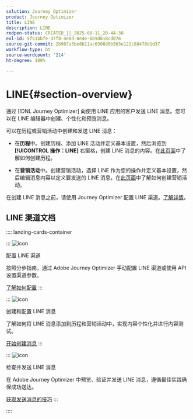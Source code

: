 ```yaml
---
solution: Journey Optimizer
product: Journey Optimizer
title: LINE
description: LINE
redpen-status: CREATED_||_2025-08-11_20-44-38
exl-id: 5f51bbfe-37f8-4e8d-8e4e-6b9d018cd076
source-git-commit: 2b907a3be8b11ac6308d0b563e122c88478d1d37
workflow-type: ht
source-wordcount: '214'
ht-degree: 100%

---
```


# LINE{#section-overview}


通过 [!DNL Journey Optimizer] 向使用 LINE 应用的客户发送 LINE 消息。您可以在 LINE 编辑器中创建、个性化和预览消息。

可以在历程或营销活动中创建和发送 LINE 消息：

* 在&#x200B;**历程**&#x200B;中。创建历程、添加 LINE 活动并定义基本设置，然后浏览到&#x200B;**[!UICONTROL 操作：LINE]** 右窗格，创建 LINE 消息的内容。在[此页面](../using/building-journeys/journey-gs.md)中了解如何创建历程。

* 在&#x200B;**营销活动**&#x200B;中。创建营销活动，选择 LINE 作为您的操作并定义基本设置，然后编辑消息内容以定义要发送的 LINE 消息。在[此页面](../using/campaigns/create-campaign.md#configure)中了解如何创建营销活动。

在创建 LINE 消息之前，请使用 Journey Optimizer 配置 LINE 渠道。[了解详情](../using/line/line-configuration.md)。

## LINE 渠道文档

:::: landing-cards-container

:::
![icon](https://cdn.experienceleague.adobe.com/icons/gear.svg?lang=zh-Hans)

配置 LINE 渠道

按照分步指南，通过 Adobe Journey Optimizer 手动配置 LINE 渠道或使用 API 设置渠道参数。

[了解如何配置](../using/line/line-configuration.md)
:::

:::
![icon](https://cdn.experienceleague.adobe.com/icons/list-check.svg)

创建和配置 LINE 消息

了解如何将 LINE 消息添加到历程和营销活动中，实现内容个性化并进行内容测试。

[开始创建消息](../using/line/create-line.md)
:::

:::
![icon](https://cdn.experienceleague.adobe.com/icons/bullseye.svg)

检查并发送 LINE 消息

在 Adobe Journey Optimizer 中预览、验证并发送 LINE 消息，遵循最佳实践确保成功送达。

[获取发送消息的技巧](../using/line/send-line.md)
:::

::::
